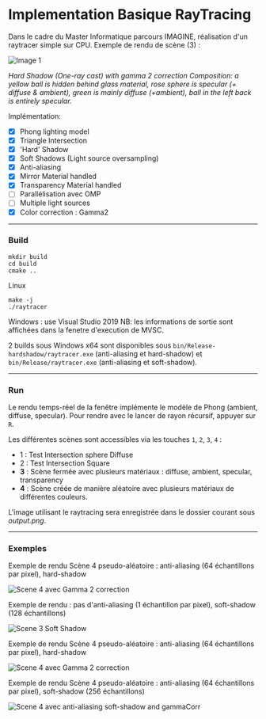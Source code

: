 # Implementation Basique RayTracing 
Dans le cadre du Master Informatique parcours IMAGINE, réalisation d'un raytracer simple sur CPU. Exemple de rendu de scène (3) : 

![Image 1](data/results/output-hardshadow-gamma2.png)

*Hard Shadow (One-ray cast) with gamma 2 correction
Composition: a yellow ball is hidden behind glass material, rose sphere is specular (+ diffuse & ambient), green is mainly diffuse (+ambient), ball in the left back is entirely specular.*


Implémentation: 
- [X] Phong lighting model 
- [X] Triangle Intersection
- [X] 'Hard' Shadow
- [X] Soft Shadows (Light source oversampling)
- [X] Anti-aliasing
- [X] Mirror Material handled 
- [X] Transparency Material handled 
- [ ] Parallélisation avec OMP 
- [ ] Multiple light sources 
- [X] Color correction : Gamma2

---
### Build

``` 
mkdir build
cd build
cmake ..
``` 
Linux 
``` 
make -j
./raytracer 
```
 Windows : use Visual Studio 2019 
 NB: les informations de sortie sont affichées dans la fenetre d'execution de MVSC.
 
2 builds sous Windows x64 sont disponibles sous `bin/Release-hardshadow/raytracer.exe` (anti-aliasing et hard-shadow) et `bin/Release/raytracer.exe` (anti-aliasing et soft-shadow).
 
---
### Run 

Le rendu temps-réel de la fenêtre implémente le modèle de Phong (ambient, diffuse, specular). Pour rendre avec le lancer de rayon récursif, appuyer sur `R`. 

Les différentes scènes sont accessibles via les touches `1`, `2`, `3`, `4` :
- 1 : Test Intersection sphere Diffuse 
- 2 : Test Intersection Square
- **3** : Scène fermée avec plusieurs matériaux : diffuse, ambient, specular, transparency
- **4** : Scène créée de manière aléatoire avec plusieurs matériaux de différentes couleurs. 

L'image utilisant le raytracing sera enregistrée dans le dossier courant sous *output.png*. 

---
### Exemples

Exemple de rendu Scène 4 pseudo-aléatoire : anti-aliasing (64 échantillons par pixel), hard-shadow  

![Scene 4 avec Gamma 2 correction](data/results/output-antialiasing-hardsw.png)




Exemple de rendu : pas d'anti-aliasing (1 échantillon par pixel), soft-shadow (128 échantillons)

![Scene 3 Soft Shadow](data/results/cornell_softshadows128sr.png)


Exemple de rendu Scène 4 pseudo-aléatoire : anti-aliasing (64 échantillons par pixel), hard-shadow 

![Scene 4 avec Gamma 2 correction](data/results/output-random.png)

Exemple de rendu Scène 4 pseudo-aléatoire : anti-aliasing (64 échantillons par pixel), soft-shadow (256 échantillons)

![Scene 4 avec anti-aliasing soft-shadow and gammaCorr](data/results/output-softshadow-gamma2.png)
